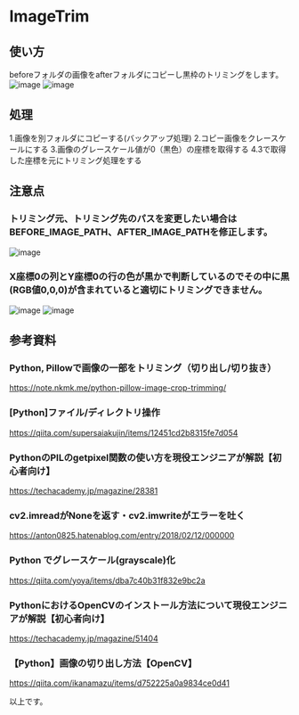 # ImageTrim
## 使い方
beforeフォルダの画像をafterフォルダにコピーし黒枠のトリミングをします。
![image](https://user-images.githubusercontent.com/79146720/121325917-fe88ae80-c94c-11eb-8cc1-8352adf154af.png)
![image](https://user-images.githubusercontent.com/79146720/121325932-021c3580-c94d-11eb-8308-6226bfcab44b.png)

## 処理
1.画像を別フォルダにコピーする(バックアップ処理)
2.コピー画像をクレースケールにする
3.画像のグレースケール値が0（黒色）の座標を取得する
4.3で取得した座標を元にトリミング処理をする

## 注意点
### トリミング元、トリミング先のパスを変更したい場合はBEFORE_IMAGE_PATH、AFTER_IMAGE_PATHを修正します。
![image](https://user-images.githubusercontent.com/79146720/121326093-3132a700-c94d-11eb-9d7e-d8ba9561a055.png)
### X座標0の列とY座標0の行の色が黒かで判断しているのでその中に黒(RGB値0,0,0)が含まれていると適切にトリミングできません。
![image](https://user-images.githubusercontent.com/79146720/121330117-b9ff1200-c950-11eb-9fe3-6a67cf0d3a89.png)
![image](https://user-images.githubusercontent.com/79146720/121330144-bf5c5c80-c950-11eb-8793-e4a1cdb4ab98.png)

## 参考資料
### Python, Pillowで画像の一部をトリミング（切り出し/切り抜き）
https://note.nkmk.me/python-pillow-image-crop-trimming/
### [Python]ファイル/ディレクトリ操作
https://qiita.com/supersaiakujin/items/12451cd2b8315fe7d054
### PythonのPILのgetpixel関数の使い方を現役エンジニアが解説【初心者向け】
https://techacademy.jp/magazine/28381
### cv2.imreadがNoneを返す・cv2.imwriteがエラーを吐く
https://anton0825.hatenablog.com/entry/2018/02/12/000000
### Python でグレースケール(grayscale)化
https://qiita.com/yoya/items/dba7c40b31f832e9bc2a
### PythonにおけるOpenCVのインストール方法について現役エンジニアが解説【初心者向け】
https://techacademy.jp/magazine/51404
### 【Python】画像の切り出し方法【OpenCV】
https://qiita.com/ikanamazu/items/d752225a0a9834ce0d41

以上です。

